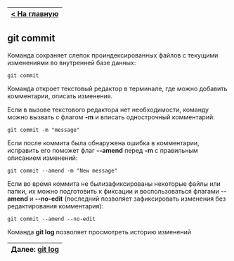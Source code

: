 |[< На главную](readme.md)|
|-|

## git commit

Команда сохраняет слепок проиндексированных файлов с текущими изменениями во внутренней базе данных:

```
git commit
```
Команда откроет текстовый редактор в терминале, где можно добавить комментарии, описать изменения.

Если в вызове текстового редактора нет необходимости, команду можно вызвать с флагом **-m** и вписать однострочный комментарий:

```
git commit -m "message"
```

Если после коммита была обнаружена ошибка в комментарии, исправить его поможет флаг **--amend** перед **-m** с правильным описанием изменений:

```
git commit --amend -m "New message"
```
Если во время коммита не былизафиксированы некоторые файлы или папки, их можно подготовить к фиксации и воспользоваться флагами **--amend** и **--no-edit** (последний позволяет зафиксировать изменения без редактирования комментария):

```
git commit --amend --no-edit
```

Команда **git log** позволяет просмотреть историю изменений

| Далее: [git log](gitlog.md) |  
|-|  